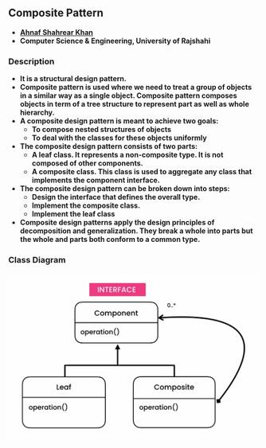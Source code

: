 ## Composite Pattern
- **[Ahnaf Shahrear Khan](https://github.com/ahnafshahrear)**
- **Computer Science & Engineering, University of Rajshahi**


### Description
- **It is a structural design pattern.**
- **Composite pattern is used where we need to treat a group of objects in a similar way as a single object. Composite pattern composes objects in term of a tree structure to represent part as well as whole hierarchy.**
- **A composite design pattern is meant to achieve two goals:**
  - **To compose nested structures of objects**
  - **To deal with the classes for these objects uniformly**
- **The composite design pattern consists of two parts:**
  - **A leaf class. It represents a non-composite type. It is not composed of other components.**
  - **A composite class. This class is used to aggregate any class that implements the component interface.**
- **The composite design pattern can be broken down into steps:**
  - **Design the interface that defines the overall type.**
  - **Implement the composite class.**
  - **Implement the leaf class**
- **Composite design patterns apply the design principles of decomposition and generalization. They break a whole into parts but the whole and parts both conform to a common type.**


### Class Diagram
![](CompositePatternClassDiagram.png)
